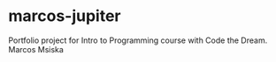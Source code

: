# marcos-jupiter
Portfolio project for Intro to Programming course with Code the Dream.
Marcos Msiska
